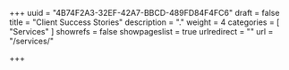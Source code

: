 +++
uuid			= "4B74F2A3-32EF-42A7-BBCD-489FD84F4FC6"
draft 			= false
title 			= "Client Success Stories"
description		= "."
weight			= 4
categories		= [ "Services" ]
showrefs		= false
showpageslist	= true
urlredirect		= ""
url 				= "/services/"

+++
